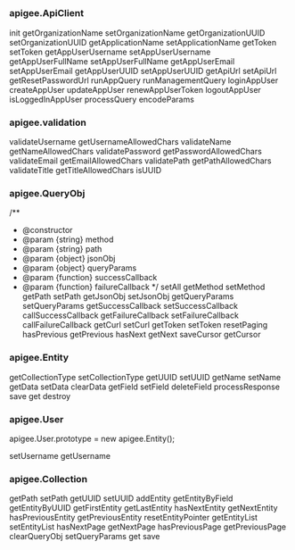 ##

### apigee.ApiClient

init
getOrganizationName
setOrganizationName
getOrganizationUUID
setOrganizationUUID
getApplicationName
setApplicationName
getToken
setToken
getAppUserUsername
setAppUserUsername
getAppUserFullName
setAppUserFullName
getAppUserEmail
setAppUserEmail
getAppUserUUID
setAppUserUUID
getApiUrl
setApiUrl
getResetPasswordUrl
runAppQuery
runManagementQuery
loginAppUser
createAppUser
updateAppUser
renewAppUserToken
logoutAppUser
isLoggedInAppUser
processQuery
encodeParams


### apigee.validation


validateUsername
getUsernameAllowedChars
validateName
getNameAllowedChars
validatePassword
getPasswordAllowedChars
validateEmail
getEmailAllowedChars
validatePath
getPathAllowedChars
validateTitle
getTitleAllowedChars
isUUID


### apigee.QueryObj

  /**
   *  @constructor
   *  @param {string} method
   *  @param {string} path
   *  @param {object} jsonObj
   *  @param {object} queryParams
   *  @param {function} successCallback
   *  @param {function} failureCallback
   */
setAll
getMethod
setMethod
getPath
setPath
getJsonObj
setJsonObj
getQueryParams
setQueryParams
getSuccessCallback
setSuccessCallback
callSuccessCallback
getFailureCallback
setFailureCallback
callFailureCallback
getCurl
setCurl
getToken
setToken
resetPaging
hasPrevious
getPrevious
hasNext
getNext
saveCursor
getCursor

### apigee.Entity

getCollectionType
setCollectionType
getUUID
setUUID
getName
setName
getData
setData
clearData
getField
setField
deleteField
processResponse
save
get
destroy

### apigee.User


  apigee.User.prototype = new apigee.Entity();

setUsername
getUsername


### apigee.Collection

getPath
setPath
getUUID
setUUID
addEntity
getEntityByField
getEntityByUUID
getFirstEntity
getLastEntity
hasNextEntity
getNextEntity
hasPreviousEntity
getPreviousEntity
resetEntityPointer
getEntityList
setEntityList
hasNextPage
getNextPage
hasPreviousPage
getPreviousPage
clearQueryObj
setQueryParams
get
save